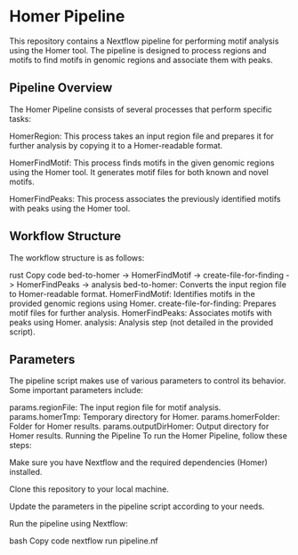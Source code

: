 # Homer Pipeline
This repository contains a Nextflow pipeline for performing motif analysis using the Homer tool. The pipeline is designed to process regions and motifs to find motifs in genomic regions and associate them with peaks.

## Pipeline Overview
The Homer Pipeline consists of several processes that perform specific tasks:

HomerRegion: This process takes an input region file and prepares it for further analysis by copying it to a Homer-readable format.

HomerFindMotif: This process finds motifs in the given genomic regions using the Homer tool. It generates motif files for both known and novel motifs.

HomerFindPeaks: This process associates the previously identified motifs with peaks using the Homer tool.

## Workflow Structure
The workflow structure is as follows:

rust
Copy code
bed-to-homer -> HomerFindMotif -> create-file-for-finding -> HomerFindPeaks -> analysis
bed-to-homer: Converts the input region file to Homer-readable format.
HomerFindMotif: Identifies motifs in the provided genomic regions using Homer.
create-file-for-finding: Prepares motif files for further analysis.
HomerFindPeaks: Associates motifs with peaks using Homer.
analysis: Analysis step (not detailed in the provided script).
## Parameters
The pipeline script makes use of various parameters to control its behavior. Some important parameters include:

params.regionFile: The input region file for motif analysis.
params.homerTmp: Temporary directory for Homer.
params.homerFolder: Folder for Homer results.
params.outputDirHomer: Output directory for Homer results.
Running the Pipeline
To run the Homer Pipeline, follow these steps:

Make sure you have Nextflow and the required dependencies (Homer) installed.

Clone this repository to your local machine.

Update the parameters in the pipeline script according to your needs.

Run the pipeline using Nextflow:

bash
Copy code
nextflow run pipeline.nf
